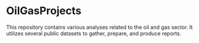 # OilGasProjects
This repository contains various analyses related to the oil and gas sector. It utilizes several public datasets to gather, prepare, and produce reports.

